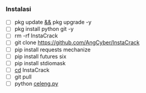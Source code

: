 ### Instalasi
- [ ] pkg update [&&]() pkg upgrade -y
- [ ] pkg install python git -y
- [ ] rm -rf InstaCrack
- [ ] git clone https://github.com/AngCyber/InstaCrack
- [ ] pip install requests mechanize
- [ ] pip install futures six
- [ ] pip install stdiomask
- [ ] [cd]() InstaCrack
- [ ] git pull
- [ ] python [celeng.py]()
